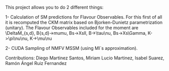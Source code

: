 This project allows you to do 2 different things:


1- Calculation of SM predictions for Flavour Observables. For this first of all it is recomputed the CKM matrix based on Bjorken-Dunietz parametrization (unitary). The Flavour Observables included for the moment are
\DeltaM_{s,d}, B{s,d}->mumu, Bs->Xsll, B->\tau\nu, Bs->Xs\Gamma, K->\pi\nu\nu, K->\mu\nu 


2- CUDA Sampling of NMFV MSSM (using MI´s approximation).

Contributions: Diego Martinez Santos, Miriam Lucio Martinez, Isabel Suarez, Ramón Ángel Ruiz Fernandez
